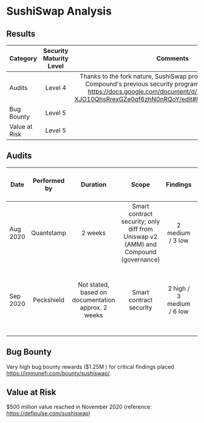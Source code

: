 # SushiSwap Analysis

## Results
| Category    | Security Maturity Level  | Comments    |
| ------------- |:-------------:|:-------------:|
| Audits |         Level 4       |      Thanks to the fork nature, SushiSwap profits from Uniswap's and Compound's previous security programs (in addition, refer to https://docs.google.com/document/d/19mqFEsDE9LLhtQ-XJO10QhsRrexGZe0qf6zhN0nRQoY/edit#heading=h.ueq6h6rlfh91)      |         
| Bug Bounty |    Level 5            |       |      
| Value at Risk |     Level 5           |           |      

## Audits
| Date | Performed by  |  Duration  |  Scope |  Findings  | Findings addressed | Summary | Major changes since audit |  
| ------------- |:-------------:| :-------------:| :-------------:| :-------------:| :-------------:|:-------------:|:-------------:|
| Aug 2020 |  Quantstamp |  2 weeks  | Smart contract security; only diff from Uniswap v2 (AMM) and Compound (governance) | 2 medium / 3 low |  |  |  |
| Sep 2020 |  Peckshield |    Not stated, based on documentation approx. 2 weeks   | Smart contract security | 2 high / 3 medium / 6 low | Most relevant issues resolved, one high finding only partially fixed |  |  |


## Bug Bounty
Very high bug bounty rewards ($1.25M ) for critical findings placed https://immunefi.com/bounty/sushiswap/.

## Value at Risk
$500 million value reached in November 2020 (reference: https://defipulse.com/sushiswap)
